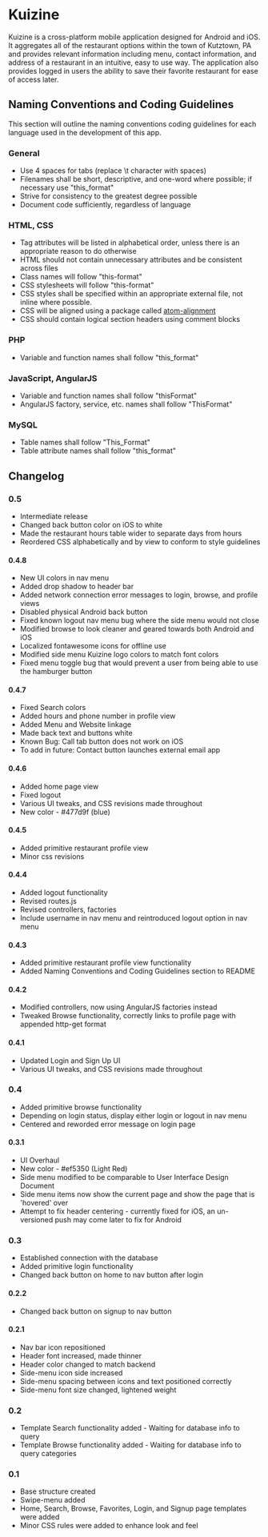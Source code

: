 # Kuizine
Kuizine is a cross-platform mobile application designed for Android and iOS. It aggregates all of the restaurant options within the town of Kutztown, PA and provides relevant information including menu, contact information, and address of a restaurant in an intuitive, easy to use way. The application also provides logged in users the ability to save their favorite restaurant for ease of access later.

## Naming Conventions and Coding Guidelines
This section will outline the naming conventions coding guidelines for each language used in the development of this app.

### General
* Use 4 spaces for tabs (replace \t character with spaces)
* Filenames shall be short, descriptive, and one-word where possible; if necessary use "this_format"
* Strive for consistency to the greatest degree possible
* Document code sufficiently, regardless of language

### HTML, CSS
* Tag attributes will be listed in alphabetical order, unless there is an appropriate reason to do otherwise
* HTML should not contain unnecessary attributes and be consistent across files
* Class names will follow "this-format"
* CSS stylesheets will follow "this-format"
* CSS styles shall be specified within an appropriate external file, not inline where possible.
* CSS will be aligned using a package called [atom-alignment](https://atom.io/packages/atom-alignment)
* CSS should contain logical section headers using comment blocks

### PHP
* Variable and function names shall follow "this_format"

### JavaScript, AngularJS
* Variable and function names shall follow "thisFormat"
* AngularJS factory, service, etc. names shall follow "ThisFormat"

### MySQL
* Table names shall follow "This_Format"
* Table attribute names shall follow "this_format"


## Changelog

### 0.5
* Intermediate release
* Changed back button color on iOS to white
* Made the restaurant hours table wider to separate days from hours
* Reordered CSS alphabetically and by view to conform to style guidelines

#### 0.4.8
* New UI colors in nav menu
* Added drop shadow to header bar
* Added network connection error messages to login, browse, and profile views
* Disabled physical Android back button
* Fixed known logout nav menu bug where the side menu would not close
* Modified browse to look cleaner and geared towards both Android and iOS
* Localized fontawesome icons for offline use
* Modified side menu Kuizine logo colors to match font colors
* Fixed menu toggle bug that would prevent a user from being able to use the hamburger button

#### 0.4.7
* Fixed Search colors
* Added hours and phone number in profile view
* Added Menu and Website linkage
* Made back text and buttons white
* Known Bug: Call tab button does not work on iOS
* To add in future: Contact button launches external email app

#### 0.4.6
* Added home page view
* Fixed logout
* Various UI tweaks, and CSS revisions made throughout
* New color - #477d9f (blue)

#### 0.4.5
* Added primitive restaurant profile view
* Minor css revisions

#### 0.4.4
* Added logout functionality
* Revised routes.js
* Revised controllers, factories
* Include username in nav menu and reintroduced logout option in nav menu

#### 0.4.3
* Added primitive restaurant profile view functionality
* Added Naming Conventions and Coding Guidelines section to README

#### 0.4.2
* Modified controllers, now using AngularJS factories instead
* Tweaked Browse functionality, correctly links to profile page with appended http-get format

#### 0.4.1
* Updated Login and Sign Up UI
* Various UI tweaks, and CSS revisions made throughout

### 0.4
* Added primitive browse functionality
* Depending on login status, display either login or logout in nav menu
* Centered and reworded error message on login page

#### 0.3.1
* UI Overhaul
* New color - #ef5350 (Light Red)
* Side menu modified to be comparable to User Interface Design Document
* Side menu items now show the current page and show the page that is 'hovered' over
* Attempt to fix header centering - currently fixed for iOS, an un-versioned push may come later to fix for Android

### 0.3
* Established connection with the database
* Added primitive login functionality
* Changed back button on home to nav button after login

#### 0.2.2
* Changed back button on signup to nav button

#### 0.2.1
* Nav bar icon repositioned
* Header font increased, made thinner
* Header color changed to match backend
* Side-menu icon side increased
* Side-menu spacing between icons and text positioned correctly
* Side-menu font size changed, lightened weight

### 0.2
* Template Search functionality added - Waiting for database info to query
* Template Browse functionality added - Waiting for database info to query categories

### 0.1
* Base structure created
* Swipe-menu added
* Home, Search, Browse, Favorites, Login, and Signup page templates were added
* Minor CSS rules were added to enhance look and feel
